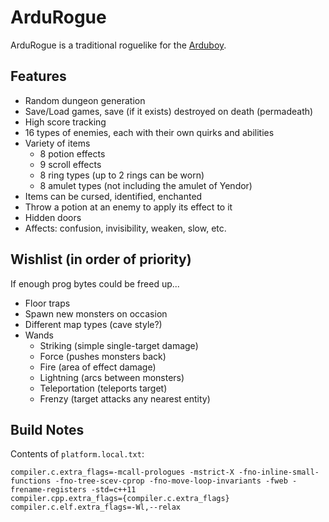 # ArduRogue

ArduRogue is a traditional roguelike for the [Arduboy](https://www.arduboy.com/).

## Features

- Random dungeon generation
- Save/Load games, save (if it exists) destroyed on death (permadeath)
- High score tracking
- 16 types of enemies, each with their own quirks and abilities
- Variety of items
  - 8 potion effects
  - 9 scroll effects
  - 8 ring types (up to 2 rings can be worn)
  - 8 amulet types (not including the amulet of Yendor)
- Items can be cursed, identified, enchanted
- Throw a potion at an enemy to apply its effect to it
- Hidden doors
- Affects: confusion, invisibility, weaken, slow, etc.

## Wishlist (in order of priority)

If enough prog bytes could be freed up...

- Floor traps
- Spawn new monsters on occasion
- Different map types (cave style?)
- Wands
  - Striking (simple single-target damage)
  - Force (pushes monsters back)
  - Fire (area of effect damage)
  - Lightning (arcs between monsters)
  - Teleportation (teleports target)
  - Frenzy (target attacks any nearest entity)

## Build Notes

Contents of `platform.local.txt`:
```
compiler.c.extra_flags=-mcall-prologues -mstrict-X -fno-inline-small-functions -fno-tree-scev-cprop -fno-move-loop-invariants -fweb -frename-registers -std=c++11
compiler.cpp.extra_flags={compiler.c.extra_flags} 
compiler.c.elf.extra_flags=-Wl,--relax
```
